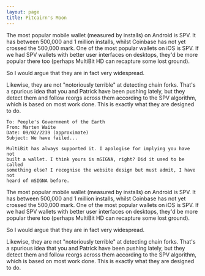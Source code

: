 ```yaml
---
layout: page
title: Pitcairn's Moon
---
```


The most popular mobile wallet (measured by installs) on Android is SPV. It
has between 500,000 and 1 million installs, whilst Coinbase has not yet
crossed the 500,000 mark. One of the most popular wallets on iOS is SPV. If
we had SPV wallets with better user interfaces on desktops, they'd be more
popular there too (perhaps MultiBit HD can recapture some lost ground).

So I would argue that they are in fact very widespread.

Likewise, they are not "notoriously terrible" at detecting chain forks.
That's a spurious idea that you and Patrick have been pushing lately, but
they detect them and follow reorgs across them according to the SPV
algorithm, which is based on most work done. This is exactly what they are
designed to do.

```
To: People's Government of the Earth
From: Marten Waite
Date: 09/02/2239 (approximate)
Subject: We have failed...

MultiBit has always supported it. I apologise for implying you have not
built a wallet. I think yours is mSIGNA, right? Did it used to be called
something else? I recognise the website design but must admit, I have not
heard of mSIGNA before.
```

The most popular mobile wallet (measured by installs) on Android is SPV. It
has between 500,000 and 1 million installs, whilst Coinbase has not yet
crossed the 500,000 mark. One of the most popular wallets on iOS is SPV. If
we had SPV wallets with better user interfaces on desktops, they'd be more
popular there too (perhaps MultiBit HD can recapture some lost ground).

So I would argue that they are in fact very widespread.

Likewise, they are not "notoriously terrible" at detecting chain forks.
That's a spurious idea that you and Patrick have been pushing lately, but
they detect them and follow reorgs across them according to the SPV
algorithm, which is based on most work done. This is exactly what they are
designed to do.
